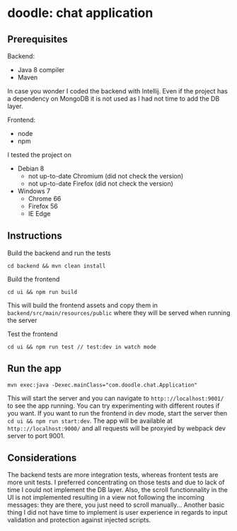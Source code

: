 # doodle: chat application

## Prerequisites

Backend:
- Java 8 compiler
- Maven

In case you wonder I coded the backend with Intellij.
Even if the project has a dependency on MongoDB it is not used as I had not time to add the DB layer.

Frontend:
- node
- npm

I tested the project on 
- Debian 8 
    - not up-to-date Chromium (did not check the version)
    - not up-to-date Firefox (did not check the version)
- Windows 7
    - Chrome 66
    - Firefox 56
    - IE Edge

## Instructions

Build the backend and run the tests
```
cd backend && mvn clean install
```

Build the frontend
```
cd ui && npm run build
```
This will build the frontend assets and copy them in
`backend/src/main/resources/public` where they will be served when running the server

Test the frontend
```
cd ui && npm run test // test:dev in watch mode
```

## Run the app

```
mvn exec:java -Dexec.mainClass="com.doodle.chat.Application"
```
This will start the server and you can navigate to `http:://localhost:9001/` to see the app running. You can try experimenting with different routes if you want.
If you want to run the frontend in dev mode, start the server then `cd ui && npm run start:dev`. The app will be available at `http:://localhost:9000/` and all requests will be proxyied by webpack dev server to port 9001.

## Considerations

The backend tests are more integration tests, whereas frontent tests are more unit tests.
I preferred concentrating on those tests and due to lack of time I could not implement the DB layer.
Also, the scroll functionnality in the UI is not implemented resulting in a view not following the incoming messages: they are there, you just need to scroll manually...
Another basic thing I did not have time to implement is user experience in regards to input validation and protection against injected scripts. 



